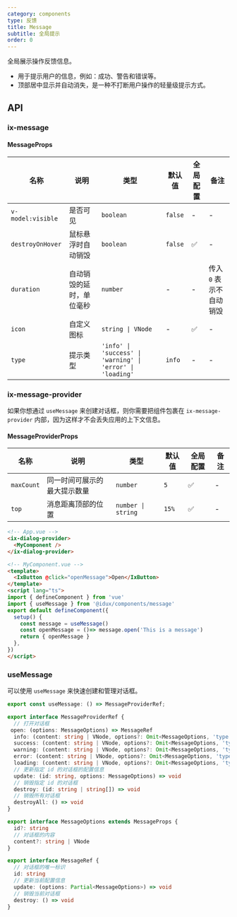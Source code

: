 ```yaml
---
category: components
type: 反馈
title: Message
subtitle: 全局提示
order: 0
---
```


全局展示操作反馈信息。

- 用于提示用户的信息，例如：成功、警告和错误等。
- 顶部居中显示并自动消失，是一种不打断用户操作的轻量级提示方式。

## API

### ix-message

#### MessageProps

| 名称 | 说明 | 类型  | 默认值 | 全局配置 | 备注 |
| --- | --- | --- | --- | --- | --- |
| `v-model:visible` | 是否可见 | `boolean` | `false` | - | - |
| `destroyOnHover` | 鼠标悬浮时自动销毁 | `boolean` | `false` | ✅ | - |
| `duration` | 自动销毁的延时，单位毫秒 | `number` | - | - | 传入 `0` 表示不自动销毁 |
| `icon` | 自定义图标 | `string \| VNode` | - | ✅ | - |
| `type` | 提示类型 | `'info' \| 'success' \| 'warning' \| 'error' \| 'loading'`  | `info` | - | - |

### ix-message-provider

如果你想通过 `useMessage` 来创建对话框，则你需要把组件包裹在 `ix-message-provider` 内部，因为这样才不会丢失应用的上下文信息。

#### MessageProviderProps

| 名称 | 说明 | 类型  | 默认值 | 全局配置 | 备注 |
| --- | --- | --- | --- | --- | --- |
| `maxCount` | 同一时间可展示的最大提示数量 | `number` | `5` | ✅ | - |
| `top` | 消息距离顶部的位置 | `number \| string` | `15%` | ✅ | - |

```html
<!-- App.vue -->
<ix-dialog-provider>
  <MyComponent />
</ix-dialog-provider>

<!-- MyComponent.vue -->
<template>
  <IxButton @click="openMessage">Open</IxButton>
</template>
<script lang="ts">
import { defineComponent } from 'vue'
import { useMessage } from '@idux/components/message'
export default defineComponent({
  setup() {
    const message = useMessage()
    const openMessage = ()=> message.open('This is a message')
    return { openMessage }
  },
})
</script>
```

### useMessage

可以使用 `useMessage` 来快速创建和管理对话框。

```ts
export const useMessage: () => MessageProviderRef;

export interface MessageProviderRef {
  // 打开对话框
 open: (options: MessageOptions) => MessageRef
  info: (content: string | VNode, options?: Omit<MessageOptions, 'type' | 'content'>) => MessageRef
  success: (content: string | VNode, options?: Omit<MessageOptions, 'type' | 'content'>) => MessageRef
  warning: (content: string | VNode, options?: Omit<MessageOptions, 'type' | 'content'>) => MessageRef
  error: (content: string | VNode, options?: Omit<MessageOptions, 'type' | 'content'>) => MessageRef
  loading: (content: string | VNode, options?: Omit<MessageOptions, 'type' | 'content'>) => MessageRef
  // 更新指定 id 的对话框的配置信息
  update: (id: string, options: MessageOptions) => void
  // 销毁指定 id 的对话框
  destroy: (id: string | string[]) => void
  // 销毁所有对话框
  destroyAll: () => void
}

export interface MessageOptions extends MessageProps {
  id?: string
  // 对话框的内容
  content?: string | VNode
}

export interface MessageRef {
  // 对话框的唯一标识
  id: string
  // 更新当前配置信息
  update: (options: Partial<MessageOptions>) => void
  // 销毁当前对话框
  destroy: () => void
}
```
